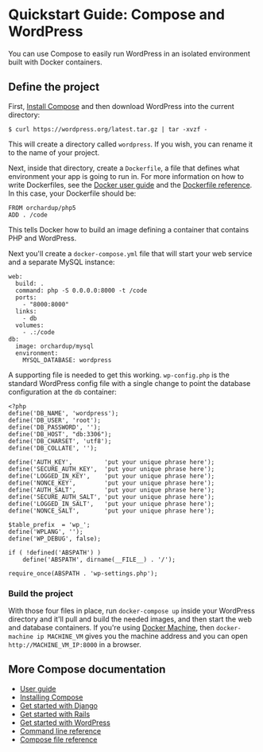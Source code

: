 <!--[metadata]>
+++
title = "Quickstart Guide: Compose and WordPress"
description = "Getting started with Compose and WordPress"
keywords = ["documentation, docs,  docker, compose, orchestration, containers"]
[menu.main]
parent="smn_workw_compose"
weight=6
+++
<![end-metadata]-->


# Quickstart Guide: Compose and WordPress

You can use Compose to easily run WordPress in an isolated environment built
with Docker containers.

## Define the project

First, [Install Compose](install.md) and then download WordPress into the
current directory:

    $ curl https://wordpress.org/latest.tar.gz | tar -xvzf -

This will create a directory called `wordpress`. If you wish, you can rename it
to the name of your project.

Next, inside that directory, create a `Dockerfile`, a file that defines what
environment your app is going to run in. For more information on how to write
Dockerfiles, see the
[Docker user guide](https://docs.docker.com/userguide/dockerimages/#building-an-image-from-a-dockerfile) and the
[Dockerfile reference](http://docs.docker.com/reference/builder/). In this case,
your Dockerfile should be:

    FROM orchardup/php5
    ADD . /code

This tells Docker how to build an image defining a container that contains PHP
and WordPress.

Next you'll create a `docker-compose.yml` file that will start your web service
and a separate MySQL instance:

    web:
      build: .
      command: php -S 0.0.0.0:8000 -t /code
      ports:
        - "8000:8000"
      links:
        - db
      volumes:
        - .:/code
    db:
      image: orchardup/mysql
      environment:
        MYSQL_DATABASE: wordpress

A supporting file is needed to get this working. `wp-config.php` is
the standard WordPress config file with a single change to point the database
configuration at the `db` container:

    <?php
    define('DB_NAME', 'wordpress');
    define('DB_USER', 'root');
    define('DB_PASSWORD', '');
    define('DB_HOST', "db:3306");
    define('DB_CHARSET', 'utf8');
    define('DB_COLLATE', '');

    define('AUTH_KEY',         'put your unique phrase here');
    define('SECURE_AUTH_KEY',  'put your unique phrase here');
    define('LOGGED_IN_KEY',    'put your unique phrase here');
    define('NONCE_KEY',        'put your unique phrase here');
    define('AUTH_SALT',        'put your unique phrase here');
    define('SECURE_AUTH_SALT', 'put your unique phrase here');
    define('LOGGED_IN_SALT',   'put your unique phrase here');
    define('NONCE_SALT',       'put your unique phrase here');

    $table_prefix  = 'wp_';
    define('WPLANG', '');
    define('WP_DEBUG', false);

    if ( !defined('ABSPATH') )
        define('ABSPATH', dirname(__FILE__) . '/');

    require_once(ABSPATH . 'wp-settings.php');

### Build the project

With those four files in place, run `docker-compose up` inside your WordPress
directory and it'll pull and build the needed images, and then start the web and
database containers. If you're using [Docker Machine](https://docs.docker.com/machine), then `docker-machine ip MACHINE_VM` gives you the machine address and you can open `http://MACHINE_VM_IP:8000` in a browser.

## More Compose documentation

- [User guide](/)
- [Installing Compose](install.md)
- [Get started with Django](django.md)
- [Get started with Rails](rails.md)
- [Get started with WordPress](wordpress.md)
- [Command line reference](./reference/index.md)
- [Compose file reference](yml.md)
